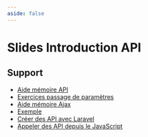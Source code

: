 ```yaml
---
aside: false
---
```


# Slides Introduction API

<ClientOnly>
<SlidesDeck src="api" />
</ClientOnly>

## Support

- [Aide mémoire API](/cheatsheets/api/)
- [Exercices passage de paramètres](/tp/api/exercice.md)
- [Aide mémoire Ajax](/cheatsheets/javascript/)
- [Exemple](./demo/vuejs/chat.md)
- [Créer des API avec Laravel](/tp/laravel/laravel_api.md)
- [Appeler des API depuis le JavaScript](/tp/javascript/tp4.md)
